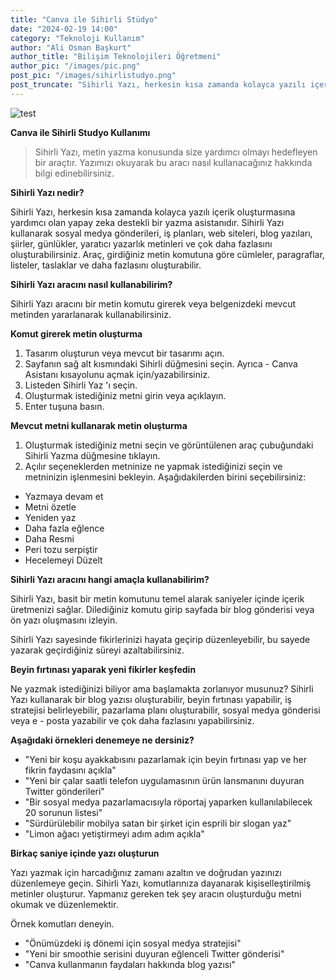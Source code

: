 ```yaml
---
title: "Canva ile Sihirli Stüdyo"
date: "2024-02-19 14:00"
category: "Teknoloji Kullanım"
author: "Ali Osman Başkurt"
author_title: "Bilişim Teknolojileri Öğretmeni"
author_pic: "/images/pic.png"
post_pic: "/images/sihirlistudyo.png"
post_truncate: "Sihirli Yazı, herkesin kısa zamanda kolayca yazılı içerik oluşturmasına yardımcı olan yapay zeka destekli bir yazma asistanıdır. Sihirli Yazı kullanarak sosyal medya gönderileri, iş planları, web siteleri, blog yazıları, şiirler, günlükler, yaratıcı yazarlık metinleri ve çok daha fazlasını oluşturabilirsiniz. "
---
```


![test](/images/sihirlistudyo.png)

**Canva ile Sihirli Studyo Kullanımı**

> Sihirli Yazı, metin yazma konusunda size yardımcı olmayı hedefleyen bir araçtır. Yazımızı okuyarak bu aracı nasıl kullanacağınız hakkında bilgi edinebilirsiniz.

**Sihirli Yazı nedir?**

Sihirli Yazı, herkesin kısa zamanda kolayca yazılı içerik oluşturmasına yardımcı olan yapay zeka destekli bir yazma asistanıdır. Sihirli Yazı kullanarak sosyal medya gönderileri, iş planları, web siteleri, blog yazıları, şiirler, günlükler, yaratıcı yazarlık metinleri ve çok daha fazlasını oluşturabilirsiniz. Araç, girdiğiniz metin komutuna göre cümleler, paragraflar, listeler, taslaklar ve daha fazlasını oluşturabilir.

**Sihirli Yazı aracını nasıl kullanabilirim?**

Sihirli Yazı aracını bir metin komutu girerek veya belgenizdeki mevcut metinden yararlanarak kullanabilirsiniz.

**Komut girerek metin oluşturma**

1. Tasarım oluşturun veya mevcut bir tasarımı açın.
2. Sayfanın sağ alt kısmındaki Sihirli düğmesini seçin. Ayrıca - Canva Asistanı kısayolunu açmak için/yazabilirsiniz.
3. Listeden Sihirli Yaz 'ı seçin.
4. Oluşturmak istediğiniz metni girin veya açıklayın.
5. Enter tuşuna basın.

**Mevcut metni kullanarak metin oluşturma**

1. Oluşturmak istediğiniz metni seçin ve görüntülenen araç çubuğundaki Sihirli Yazma düğmesine tıklayın.
2. Açılır seçeneklerden metninize ne yapmak istediğinizi seçin ve metninizin işlenmesini bekleyin. Aşağıdakilerden birini seçebilirsiniz:

- Yazmaya devam et
- Metni özetle
- Yeniden yaz
- Daha fazla eğlence
- Daha Resmi
- Peri tozu serpiştir
- Hecelemeyi Düzelt

**Sihirli Yazı aracını hangi amaçla kullanabilirim?**

Sihirli Yazı, basit bir metin komutunu temel alarak saniyeler içinde içerik üretmenizi sağlar. Dilediğiniz komutu girip sayfada bir blog gönderisi veya ön yazı oluşmasını izleyin.

Sihirli Yazı sayesinde fikirlerinizi hayata geçirip düzenleyebilir, bu sayede yazarak geçirdiğiniz süreyi azaltabilirsiniz.

**Beyin fırtınası yaparak yeni fikirler keşfedin**

Ne yazmak istediğinizi biliyor ama başlamakta zorlanıyor musunuz? Sihirli Yazı kullanarak bir blog yazısı oluşturabilir, beyin fırtınası yapabilir, iş stratejisi belirleyebilir, pazarlama planı oluşturabilir, sosyal medya gönderisi veya e - posta yazabilir ve çok daha fazlasını yapabilirsiniz.

**Aşağıdaki örnekleri denemeye ne dersiniz?**

- "Yeni bir koşu ayakkabısını pazarlamak için beyin fırtınası yap ve her fikrin faydasını açıkla"
- "Yeni bir çalar saatli telefon uygulamasının ürün lansmanını duyuran Twitter gönderileri"
- "Bir sosyal medya pazarlamacısıyla röportaj yaparken kullanılabilecek 20 sorunun listesi"
- "Sürdürülebilir mobilya satan bir şirket için esprili bir slogan yaz"
- "Limon ağacı yetiştirmeyi adım adım açıkla"

**Birkaç saniye içinde yazı oluşturun**

Yazı yazmak için harcadığınız zamanı azaltın ve doğrudan yazınızı düzenlemeye geçin. Sihirli Yazı, komutlarınıza dayanarak kişiselleştirilmiş metinler oluşturur. Yapmanız gereken tek şey aracın oluşturduğu metni okumak ve düzenlemektir.

Örnek komutları deneyin.

- "Önümüzdeki iş dönemi için sosyal medya stratejisi"
- "Yeni bir smoothie serisini duyuran eğlenceli Twitter gönderisi"
- "Canva kullanmanın faydaları hakkında blog yazısı"

